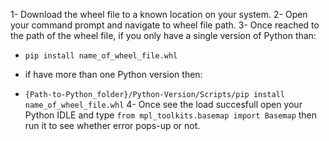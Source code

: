 1- Download the wheel file to a known location on your system.
2- Open your command prompt and navigate to wheel file path.
3- Once reached to the path of the wheel file, if you only have a single version of Python than:
  - ```pip install name_of_wheel_file.whl```
 
  - if have more than one Python version then:
  - ```{Path-to-Python_folder}/Python-Version/Scripts/pip install name_of_wheel_file.whl```
4- Once see the load succesfull open your Python IDLE and type ```from mpl_toolkits.basemap import Basemap``` then run it to see whether error pops-up or not.
